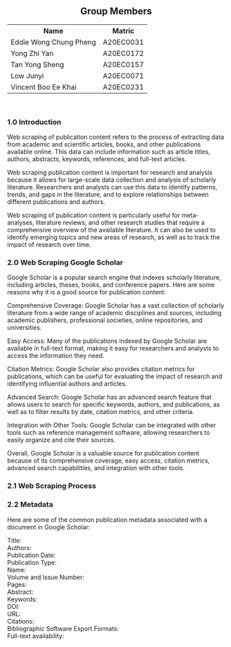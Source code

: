 <h2 align = 'center'>Group Members </h2>
<table align = 'center'>
  <tr>
    <th>Name</th> 
    <th>Matric</th>
  </tr>
  <tr>
    <td>Eddie Wong Chung Pheng</td>
    <td>A20EC0031</td>
  </tr>
  <tr>
    <td>Yong Zhi Yan</td>
    <td>A20EC0172</td>
  </tr>
    <tr>
    <td>Tan Yong Sheng</td>
    <td>A20EC0157</td>
  </tr>
    <tr>
    <td>Low Junyi</td>
    <td>A20EC0071</td>
  </tr>
  <tr>
    <td>Vincent Boo Ee Khai</td>
    <td>A20EC0231</td>
  </tr>
</table><br>


### 1.0 Introduction

Web scraping of publication content refers to the process of extracting data from academic and scientific articles, books, and other publications available online. This data can include information such as article titles, authors, abstracts, keywords, references, and full-text articles.

Web scraping publication content is important for research and analysis because it allows for large-scale data collection and analysis of scholarly literature. Researchers and analysts can use this data to identify patterns, trends, and gaps in the literature, and to explore relationships between different publications and authors.

Web scraping of publication content is particularly useful for meta-analyses, literature reviews, and other research studies that require a comprehensive overview of the available literature. It can also be used to identify emerging topics and new areas of research, as well as to track the impact of research over time.


### 2.0 Web Scraping Google Scholar

Google Scholar is a popular search engine that indexes scholarly literature, including articles, theses, books, and conference papers. Here are some reasons why it is a good source for publication content:

Comprehensive Coverage: Google Scholar has a vast collection of scholarly literature from a wide range of academic disciplines and sources, including academic publishers, professional societies, online repositories, and universities.

Easy Access: Many of the publications indexed by Google Scholar are available in full-text format, making it easy for researchers and analysts to access the information they need.

Citation Metrics: Google Scholar also provides citation metrics for publications, which can be useful for evaluating the impact of research and identifying influential authors and articles.

Advanced Search: Google Scholar has an advanced search feature that allows users to search for specific keywords, authors, and publications, as well as to filter results by date, citation metrics, and other criteria.

Integration with Other Tools: Google Scholar can be integrated with other tools such as reference management software, allowing researchers to easily organize and cite their sources.

Overall, Google Scholar is a valuable source for publication content because of its comprehensive coverage, easy access, citation metrics, advanced search capabilities, and integration with other tools.

### 2.1 Web Scraping Process




### 2.2 Metadata

Here are some of the common publication metadata associated with a document in Google Scholar:

Title: 
<br>
Authors: 
<br>
Publication Date: 
<br>
Publication Type: 
<br>
Name: 
<br>
Volume and Issue Number: 
<br>
Pages: 
<br>
Abstract: 
<br>
Keywords: 
<br>
DOI: 
<br>
URL: 
<br>
Citations: 
<br>
Bibliographic Software Export Formats: 
<br>
Full-text availability: 
